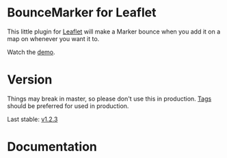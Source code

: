 # BounceMarker for Leaflet

This little plugin for [Leaflet](https://www.leafletjs.com) will make a Marker
bounce when you add it on a map on whenever you want it to.

Watch the [demo](http://maximeh.github.io/leaflet.bouncemarker/).

# Version

Things may break in master, so please don't use this in production.
[Tags](https://github.com/maximeh/leaflet.bouncemarker/tags) should be preferred for used in production.

Last stable: [v1.2.3](https://github.com/maximeh/leaflet.bouncemarker/releases/tag/v1.2.3)

# Documentation

